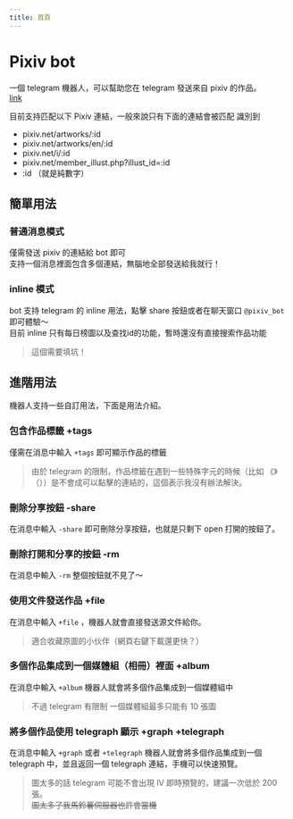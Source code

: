 ```yaml
---
title: 首頁
---
```

<!-- translate by zhconvert.org -->
# Pixiv bot
一個 telegram 機器人，可以幫助您在 telegram 發送來自 pixiv 的作品。  
[link](https://t.me/pixiv_bot)  

目前支持匹配以下 Pixiv 連結，一般來說只有下面的連結會被匹配 識別到
- pixiv.net/artworks/:id
- pixiv.net/artworks/en/:id
- pixiv.net/i/:id
- pixiv.net/member_illust.php?illust_id=:id
- :id （就是純數字）
## 簡單用法
### 普通消息模式
僅需發送 pixiv 的連結給 bot 即可  
支持一個消息裡面包含多個連結，無腦地全部發送給我就行！

### inline 模式
bot 支持 telegram 的 inline 用法，點擊 share 按鈕或者在聊天窗口 `@pixiv_bot` 即可體驗～  
目前 inline 只有每日榜圖以及查找id的功能，暫時還沒有直接搜索作品功能

> 這個需要填坑！

## 進階用法
機器人支持一些自訂用法，下面是用法介紹。

### 包含作品標籤 +tags
僅需在消息中輸入 `+tags` 即可顯示作品的標籤  
> 由於 telegram 的限制，作品標籤在遇到一些特殊字元的時候（比如 《》（））是不會成可以點擊的連結的，這個表示我沒有辦法解決。  

### 刪除分享按鈕 -share
在消息中輸入 `-share` 即可刪除分享按鈕，也就是只剩下 open 打開的按鈕了。

### 刪除打開和分享的按鈕 -rm

在消息中輸入 `-rm` 整個按鈕就不見了～

### 使用文件發送作品 +file

在消息中輸入 `+file` ，機器人就會直接發送源文件給你。  
> 適合收藏原圖的小伙伴（網頁右鍵下載還更快？）

### 多個作品集成到一個媒體組（相冊）裡面 +album

在消息中輸入 `+album` 機器人就會將多個作品集成到一個媒體組中  
> 不過 telegram 有限制 一個媒體組最多只能有 10 張圖

### 將多個作品使用 telegraph 顯示 +graph +telegraph

在消息中輸入 `+graph` 或者 `+telegraph` 機器人就會將多個作品集成到一個 telegraph 中，並且返回一個 telegraph 連結，手機可以快速預覽。

> 圖太多的話 telegram 可能不會出現 IV 即時預覽的，建議一次低於 200 張。  
~~圖太多了我馬鈴薯伺服器也許會當機~~
